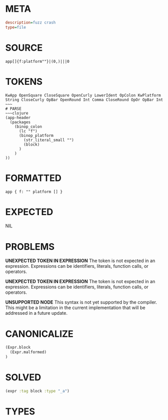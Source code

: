 # META
~~~ini
description=fuzz crash
type=file
~~~
# SOURCE
~~~roc
app[]{f:platform""}|(0,)|||0
~~~
# TOKENS
~~~text
KwApp OpenSquare CloseSquare OpenCurly LowerIdent OpColon KwPlatform String CloseCurly OpBar OpenRound Int Comma CloseRound OpOr OpBar Int ~~~
# PARSE
~~~clojure
(app-header
  (packages
    (binop_colon
      (lc "f")
      (binop_platform
        (str_literal_small "")
        (block)
      )
    )
))
~~~
# FORMATTED
~~~roc
app { f: "" platform [] }
~~~
# EXPECTED
NIL
# PROBLEMS
**UNEXPECTED TOKEN IN EXPRESSION**
The token **<unknown>** is not expected in an expression.
Expressions can be identifiers, literals, function calls, or operators.



**UNEXPECTED TOKEN IN EXPRESSION**
The token **<unknown>** is not expected in an expression.
Expressions can be identifiers, literals, function calls, or operators.



**UNSUPPORTED NODE**
This syntax is not yet supported by the compiler.
This might be a limitation in the current implementation that will be addressed in a future update.



# CANONICALIZE
~~~clojure
(Expr.block
  (Expr.malformed)
)
~~~
# SOLVED
~~~clojure
(expr :tag block :type "_a")
~~~
# TYPES
~~~roc
~~~
